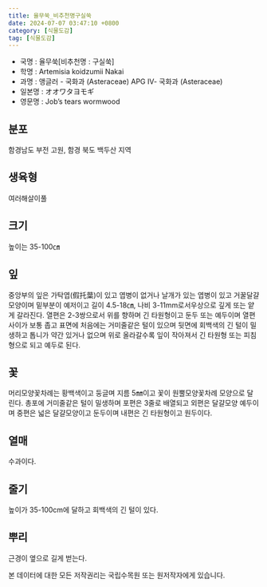 ```yaml
---
title: 율무쑥_비추천명구실쑥
date: 2024-07-07 03:47:10 +0800
category: [식물도감]
tag: [식물도감]
---
```




- 국명 : 율무쑥[비추천명 : 구실쑥]
- 학명 : Artemisia koidzumii Nakai
- 과명 : 앵글러 - 국화과 (Asteraceae) APG Ⅳ- 국화과 (Asteraceae)
- 일본명 : オオワタヨモギ
- 영문명 : Job’s tears wormwood


## 분포
함경남도 부전 고원, 함경 북도 백두산 지역
## 생육형
여러해살이풀 
## 크기
높이는 35-100㎝
## 잎
중앙부의 잎은 가탁엽(假托葉)이 있고 엽병이 없거나 날개가 있는 엽병이 있고 거꿀달걀모양이며 밑부분이 예저이고 길이 4.5-18㎝, 나비 3-11mm로서우상으로 깊게 또는 얕게 갈라진다. 열편은 2-3쌍으로서 위를 향하며 긴 타원형이고 둔두 또는 예두이며 열편 사이가 보통 좁고 표면에 처음에는 거미줄같은 털이 있으며 뒷면에 회백색의 긴 털이 밀생하고 톱니가 약간 있거나 없으며 위로 올라갈수록 잎이 작아져서 긴 타원형 또는 피침형으로 되고 예두로 된다.
## 꽃
머리모양꽃차례는 황백색이고 둥글며 지름 5㎜이고 꽃이 원뿔모양꽃차례 모양으로 달린다. 총포에 거미줄같은 털이 밀생하며 포편은 3줄로 배열되고 외편은 달걀모양 예두이며 중편은 넓은 달걀모양이고 둔두이며 내편은 긴 타원형이고 원두이다.
## 열매
수과이다.
## 줄기
높이가 35-100cm에 달하고 회백색의 긴 털이 있다.
## 뿌리
근경이 옆으로 길게 벋는다.






본 데이터에 대한 모든 저작권리는 국립수목원 또는 원저작자에게 있습니다.
